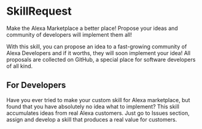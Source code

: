 # SkillRequest
Make the Alexa Marketplace a better place! Propose your ideas and community of developers will implement them all!

With this skill, you can propose an idea to a fast-growing community of Alexa Developers and if it worths, they will soon implement your idea! All proposals are collected on GitHub, a special place for software developers of all kind.

## For Developers
Have you ever tried to make your custom skill for Alexa marketplace, but found that you have absolutely no idea what to implement? This skill accumulates ideas from real Alexa customers. Just go to Issues section, assign and develop a skill that produces a real value for customers.  
